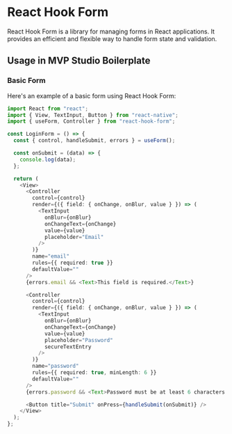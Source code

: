 # React Hook Form

React Hook Form is a library for managing forms in React applications. It provides an efficient and flexible way to handle form state and validation.

## Usage in MVP Studio Boilerplate

### Basic Form

Here's an example of a basic form using React Hook Form:

```typescript
import React from "react";
import { View, TextInput, Button } from "react-native";
import { useForm, Controller } from "react-hook-form";

const LoginForm = () => {
  const { control, handleSubmit, errors } = useForm();

  const onSubmit = (data) => {
    console.log(data);
  };

  return (
    <View>
      <Controller
        control={control}
        render={({ field: { onChange, onBlur, value } }) => (
          <TextInput
            onBlur={onBlur}
            onChangeText={onChange}
            value={value}
            placeholder="Email"
          />
        )}
        name="email"
        rules={{ required: true }}
        defaultValue=""
      />
      {errors.email && <Text>This field is required.</Text>}

      <Controller
        control={control}
        render={({ field: { onChange, onBlur, value } }) => (
          <TextInput
            onBlur={onBlur}
            onChangeText={onChange}
            value={value}
            placeholder="Password"
            secureTextEntry
          />
        )}
        name="password"
        rules={{ required: true, minLength: 6 }}
        defaultValue=""
      />
      {errors.password && <Text>Password must be at least 6 characters.</Text>}

      <Button title="Submit" onPress={handleSubmit(onSubmit)} />
    </View>
  );
};
```
